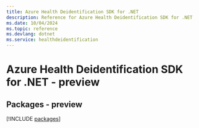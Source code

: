 ```yaml
---
title: Azure Health Deidentification SDK for .NET
description: Reference for Azure Health Deidentification SDK for .NET
ms.date: 10/04/2024
ms.topic: reference
ms.devlang: dotnet
ms.service: healthdeidentification
---
```

# Azure Health Deidentification SDK for .NET - preview
## Packages - preview
[!INCLUDE [packages](health-deidentification-index.md)]